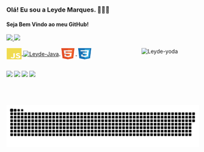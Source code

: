 ### Olá! Eu sou a Leyde Marques. 👩🏽🥰
<h4>
  Seja Bem Vindo ao meu GitHub! 
</h4>
 <div>
  <a href="https://github.com/Leydemarques">
  <img height="175em" src="https://github-readme-stats.vercel.app/api?username=leydemarques&show_icons=true&theme=radical&include_all_commits=true&count_private=true"/>
  <img height="175em" src="https://github-readme-stats.vercel.app/api/top-langs/?username=leydemarques&layout=compact&langs_count=7&theme=radical"/>
</div>
  <div style="display: inline_block"><br>
  <img align="center" alt="Leyde-Js" height="30" width="40" src="https://raw.githubusercontent.com/devicons/devicon/master/icons/javascript/javascript-plain.svg">
  <img align="center" alt="Leyde-Java" height="45" width="40" src="https://img.icons8.com/color/144/000000/java-coffee-cup-logo--v2.png">
  <img align="center" alt="Leyde-HTML" height="30" width="40" src="https://raw.githubusercontent.com/devicons/devicon/master/icons/html5/html5-original.svg">
  <img align="center" alt="Leyde-CSS" height="30" width="40" src="https://raw.githubusercontent.com/devicons/devicon/master/icons/css3/css3-original.svg">
  <img align="right" alt="Leyde-yoda" height="150" width="150" src="https://i.picasion.com/pic91/3ad1c65c509454894535d975f6401013.gif">
</div>
  
   ##
 
<div>
  <a href="https://www.instagram.com/leyde_marques/" target="_blank"><img src="https://img.shields.io/badge/-Instagram-%23E4405F?style=for-the-badge&logo=instagram&logoColor=white" target="_blank"></a>
 <a href="https://discord.com/" target="_blank"><img src="https://img.shields.io/badge/Discord-7289DA?style=for-the-badge&logo=discord&logoColor=white" target="_blank"></a> 
  <a href = "mailto:leydemarque@gmail.com"><img src="https://img.shields.io/badge/-Gmail-%23333?style=for-the-badge&logo=gmail&logoColor=white" target="_blank"></a>
  <a href="https://www.linkedin.com/in/leydemarques/" target="_blank"><img src="https://img.shields.io/badge/-LinkedIn-%230077B5?style=for-the-badge&logo=linkedin&logoColor=white" target="_blank"></a> 
</div>
  
  ![Snake animation](https://github.com/Leydemarques/Leydemarques/blob/output/github-contribution-grid-snake.svg)
